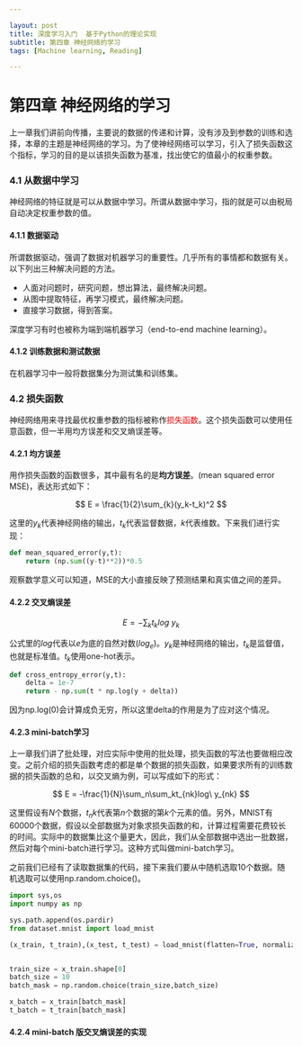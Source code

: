 ```yaml
---

layout: post
title: 深度学习入门  基于Python的理论实现
subtitle: 第四章 神经网络的学习
tags: [Machine learning, Reading]

---
```


<head>
    <script src="https://cdn.mathjax.org/mathjax/latest/MathJax.js?config=TeX-AMS-MML_HTMLorMML" type="text/javascript"></script>
    <script type="text/x-mathjax-config">
        MathJax.Hub.Config({
            tex2jax: {
            skipTags: ['script', 'noscript', 'style', 'textarea', 'pre'],
            inlineMath: [['$','$']]
            }
        });
    </script>
</head>



# 第四章 神经网络的学习

上一章我们讲前向传播，主要说的数据的传递和计算，没有涉及到参数的训练和选择，本章的主题是神经网络的学习。为了使神经网络可以学习，引入了损失函数这个指标，学习的目的是以该损失函数为基准，找出使它的值最小的权重参数。

### 4.1 从数据中学习

神经网络的特征就是可以从数据中学习。所谓从数据中学习，指的就是可以由税局自动决定权重参数的值。

#### 4.1.1 数据驱动

所谓数据驱动，强调了数据对机器学习的重要性。几乎所有的事情都和数据有关。以下列出三种解决问题的方法。

* 人面对问题时，研究问题，想出算法，最终解决问题。
* 从图中提取特征，再学习模式，最终解决问题。
* 直接学习数据，得到答案。

深度学习有时也被称为端到端机器学习（end-to-end machine learning）。


#### 4.1.2 训练数据和测试数据

在机器学习中一般将数据集分为测试集和训练集。


### 4.2 损失函数

神经网络用来寻找最优权重参数的指标被称作<font color=red>损失函数</font>。这个损失函数可以使用任意函数，但一半用均方误差和交叉熵误差等。

#### 4.2.1 均方误差

用作损失函数的函数很多，其中最有名的是**均方误差**。(mean squared error MSE)，表达形式如下：

$$
E = \frac{1}{2}\sum_{k}(y_k-t_k)^2
$$

这里的$y_k$代表神经网络的输出，$t_k$代表监督数据，$k$代表维数。下来我们进行实现：

```python
def mean_squared_error(y,t):
    return (np.sum((y-t)**2))*0.5
```
观察数学意义可以知道，MSE的大小直接反映了预测结果和真实值之间的差异。


#### 4.2.2 交叉熵误差

$$
E= -\sum_kt_klog\ y_k
$$

公式里的$log$代表以$e$为底的自然对数($log_e$)。$y_k$是神经网络的输出，$t_k$是监督值，也就是标准值。$t_k$使用one-hot表示。

```python
def cross_entropy_error(y,t):
    delta = 1e-7
    return - np.sum(t * np.log(y + delta))
```
因为np.log(0)会计算成负无穷，所以这里delta的作用是为了应对这个情况。

#### 4.2.3 mini-batch学习

上一章我们讲了批处理，对应实际中使用的批处理，损失函数的写法也要做相应改变。之前介绍的损失函数考虑的都是单个数据的损失函数，如果要求所有的训练数据的损失函数的总和，以交叉熵为例，可以写成如下的形式：

$$
E = -\frac{1}{N}\sum_n\sum_kt_{nk}log\ y_{nk}
$$

这里假设有$N$个数据，$t_nk$代表第$n$个数据的第$k$个元素的值。另外，MNIST有60000个数据，假设以全部数据为对象求损失函数的和，计算过程需要花费较长的时间。实际中的数据集比这个量更大，因此，我们从全部数据中选出一批数据，然后对每个mini-batch进行学习。这种方式叫做mini-batch学习。

之前我们已经有了读取数据集的代码，接下来我们要从中随机选取10个数据。随机选取可以使用np.random.choice()。

```python
import sys,os
import numpy as np

sys.path.append(os.pardir)
from dataset.mnist import load_mnist

(x_train, t_train),(x_test, t_test) = load_mnist(flatten=True, normalize=True)


train_size = x_train.shape[0]
batch_size = 10
batch_mask = np.random.choice(train_size,batch_size)

x_batch = x_train[batch_mask]
t_batch = t_train[batch_mask]
```

#### 4.2.4 mini-batch 版交叉熵误差的实现

                                                           